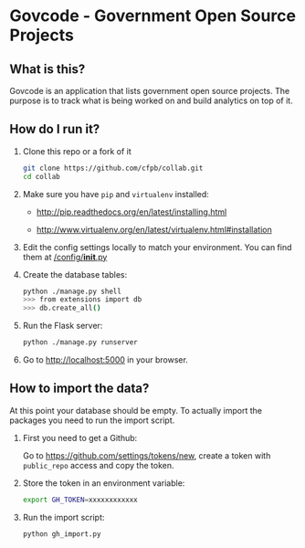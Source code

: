 Govcode - Government Open Source Projects
=============

## What is this?

Govcode is an application that lists government open source projects.
The purpose is to track what is being worked on and build analytics on top of it.

## How do I run it?


1. Clone this repo or a fork of it
   ```bash
   git clone https://github.com/cfpb/collab.git
   cd collab
   ```

1. Make sure you have `pip` and `virtualenv` installed:

   - http://pip.readthedocs.org/en/latest/installing.html

   - http://www.virtualenv.org/en/latest/virtualenv.html#installation

1. Edit the config settings locally to match your environment.
   You can find them at [/config/__init__.py](https://github.com/dlapiduz/govcode/blob/master/config/__init__.py)

1. Create the database tables:

   ```bash
   python ./manage.py shell
   >>> from extensions import db
   >>> db.create_all()
   ```

1. Run the Flask server:

   ```bash
   python ./manage.py runserver
   ```

1. Go to <http://localhost:5000> in your browser.

## How to import the data?

At this point your database should be empty.
To actually import the packages you need to run the import script.

1. First you need to get a Github:

   Go to https://github.com/settings/tokens/new, create a token with `public_repo` access and copy the token.

1. Store the token in an environment variable:

   ```bash
   export GH_TOKEN=xxxxxxxxxxxx
   ```

1. Run the import script:

   ```bash
   python gh_import.py
   ```
